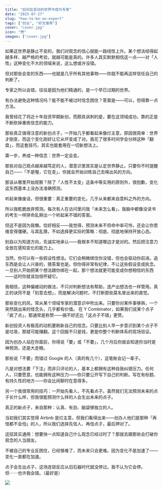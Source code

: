 ```yaml
---
title: "如何在变动的世界中成为专家"
date: "2025-07-27"
slug: "how-to-be-an-expert"
tags: ["创业", "好文推荐"]
cover: "cover.jpg"
icon: "😎"
images: ["cover.jpg"]
---
```

如果这世界是静止不变的，我们对观念的信心就能一路线性上升。某个想法经得起越多样、越严格的考验，就越可能是真的。许多人其实默默相信这一点——对「人性」这种变化不大的领域来说，这么想或许没错。



但对那些会变的东西——也就是几乎所有其他事物——你就不能再这样信任自己的判断了。



专家之所以会错，往往是因为他们精通的，是一个早已过期的世界。



有办法避免这种情况吗？能不能不被过时信念困住？答案是——可以，但得靠一点方法。



我曾经花了将近十年投资早期新创，而颇具讽刺的是，要在这领域成功，靠的正是不断砍掉重练信念的能力。



那些真正值得注意的新创点子，一开始几乎都看起来像烂主意，原因很简单：世界才刚变，而这个变化刚好让它从坏变成了对。我花了很多时间学会分辨这种「翻盘」，而这套技巧，其实也能套用在一切新想法上。



第一步，养成一种信念：世界一定会变。



那些对自己观点越来越笃定的人，潜意识里其实是认定世界静止。只要你不时提醒自己——「不是喔，它在变」，你就会开始训练自己去嗅出风的方向。



那该从哪里开始观察？除了「人性不太变」这条中等实用的原则外，很抱歉，变化这东西基本上没办法准确预测。



听起来像废话，但很重要：真正重要的变化，几乎从来都来自意料之外的方向。



所以我乾脆放弃预测。每次有人在访问里问我「未来怎么看」，我脑中都像没读书的考生一样拼命乱掰出一个听起来不错的答案。



但这不是因为我懒。恰好相反——我觉得，预测未来不但命中率可怜，还会让你思维变得僵硬。与其乱猜，不如选择更实际的策略：彻底、彻底地保持开放心态。



别自以为知道方向，先诚实地承认——我根本不知道哪边才是对的。然后把注意力全放在感知变化的能力上。



当然，你可以有一些假设性想法。它们会稍微绑住你没错，但也会驱动你前进。追东西是会让人兴奋的，猜答案也是。但你得非常有纪律，不让这些假设变成执念。
一旦别人开始把某个想法跟你绑在一起，那个想法就更可能变成你想相信的东西——这时你就该加倍怀疑它。



我相信，这种偏被动的做法，不只对判断想法有帮助，连产出想法也一样管用。真正的诀窍不是「刻意去想」，而是解决问题时，不打断那些莫名冒出来的直觉。



那些变化的风，常从某个领域专家的潜意识中吹出来。只要你对某件事够熟，一个突然跳出来的怪念头，几乎都有价值。
在 Y Combinator，如果我们说某个点子「疯了点」，那通常是称赞——搞不好还比「这点子不错」更赞。



新创投资人有极高的动机要刷新自己的信念。只要比别人早一步意识到某个点子不是垃圾，那就可能赚翻。这个回报不只是钱，更是你整个判断体系的现场验证。



因为创办人站在你面前，你得说「要」或「不要」，几个月后你就会知道你当时是神预测，还是大走眼。



那些说「不要」而错过 Google 的人（真的有几个），这笔帐会记一辈子。



凡是对想法要「下注」而非只评论的人，基本上都拥有这种自我纠错压力。任何人，只要愿意，也能拥有这种压力——你只要公开写下自己的判断。写在有标题、有持久性的地方——你会比闲聊时在意得多。



另一个我很常用的技巧：一开始先看人，不先看点子。虽然我们无法预测未来的点子长什么样，但我很能预测什么样的人会生出未来的点子。



真正的新点子，来自那种：认真、有劲、脑袋够独立的人。



当初我们其实觉得 Airbnb 是烂主意，但我们看得出来——创办人他们是那种「再怪都不会怕」的人，所以我们选择先信人、再信点子，最后押对了。



这招其实通用：想要快一点知道自己什么观念已经过时了？那就去跟那些会打破你观念的人当朋友。



不被自己的专业反困住，已经够难了，而未来只会更难。因为变化不是加速了——变化一直都在加速。



点子会生出点子，这场连锁反应从旧石器时代就没停过。我不认为它会停。
但⋯⋯也许我会错。（最好是）




![](https://prod-files-secure.s3.us-west-2.amazonaws.com/112d0858-5090-4d34-a606-b75eb8d65fd2/46476355-9cf3-4e99-9b7a-3531bc426380/1000202064.png?X-Amz-Algorithm=AWS4-HMAC-SHA256&X-Amz-Content-Sha256=UNSIGNED-PAYLOAD&X-Amz-Credential=ASIAZI2LB466W47L43EK%2F20250923%2Fus-west-2%2Fs3%2Faws4_request&X-Amz-Date=20250923T054516Z&X-Amz-Expires=3600&X-Amz-Security-Token=IQoJb3JpZ2luX2VjELX%2F%2F%2F%2F%2F%2F%2F%2F%2F%2FwEaCXVzLXdlc3QtMiJHMEUCIQCHurXS3VjVmWTP6VAtcI2zVd2Ml1CzXb8EppSrJ4aB%2FwIgBwmd0Dzyfa1rvikPxY7OKi59yWSYnJBOTgZZq5kHqAgq%2FwMIPhAAGgw2Mzc0MjMxODM4MDUiDCROCMYZ0Czz%2FM4XyCrcAxtnibN0xicHJSgPuOfDdqmSvR2%2FORyofkO%2B8Tuih0oThSvEKDIf%2Bz%2BAGkR%2BtNYrQ57DzZ5H%2FWlsujNJshvi1njka%2Bg4rB06jva%2B1pJDP8G%2Fx4VtMEy05a01pZ76Kqvo1vWiES8t3DyfFiilIsmdW4INSimEH2%2BT7O2ePd7%2B587CRGVToHRmkbbf2jr9aIk1GM%2BVnA%2BiE2LwHGdIYZQkf4VNWirZ97QUquO14HIhZ90izTWLFbIhdYwroGqspcPlfrIIHAVZxGd1Nbb6VT69p1quiebwzf2SvRdE4TjQPsS9B4RkPAjJmRny7Yr2s1SZ5K%2BfyS6aMyVMOHEHB19WCnhtw%2FSmSEj%2BNQIaiYEBKBLkbiJeUv6LrcjXXN1LMkwAeLyAaljHGtTkGX1iOVB5y8Ha2otaJ%2FiAGyiv5MWNgJzNdzK74f3rBaQBK%2B2mkdDh2mPLzMIR6sAPumSG3fFjqBx%2Bsjr9MskJwXDvuG4amlJ3iJpfgmokSWz3qfAwN018rdDqHVEUADEgO05BGEXiYVfIO0hNKEikhAiPtB245Uw%2FG5TaiXQ%2Fm6ps4CQPi%2Fc3kXZHCWFZsCvr2TZjeKmWKrj%2FL97IIAS1xrQr1YTSN1eF0YIwE%2FSDdHCDOn8gMNTPyMYGOqUBC72rLKDn4i02Kpp3GKAOfewTOuRe3QrDtJnK6k0F91d%2BDuBrwCDQe59%2B6tkFHqNLAZFM%2BC5MiDOhklyCPtOsU4LAWU4f%2BAiLs2Sv6lgpy7weUVbWZ4aknniqMbpSClm%2FyGc9jqB264q3bkTRQefPxyovl7Td5V2t4Lpe3mwYwr1xc%2BkQeTDzgT1x1WvSxWHsiWdKbM50QExRVvJ0PFCqNR2MRp6T&X-Amz-Signature=9787bf1cd3f5b95e8d7792e61ed329525b6c1bcc7ed6742cf9b7a9f262c53b4d&X-Amz-SignedHeaders=host&x-amz-checksum-mode=ENABLED&x-id=GetObject)

